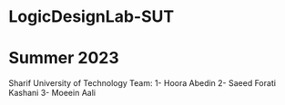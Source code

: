 # LogicDesignLab-SUT
# Summer 2023
Sharif University of Technology
Team:
1- Hoora Abedin
2- Saeed Forati Kashani 
3- Moeein Aali
